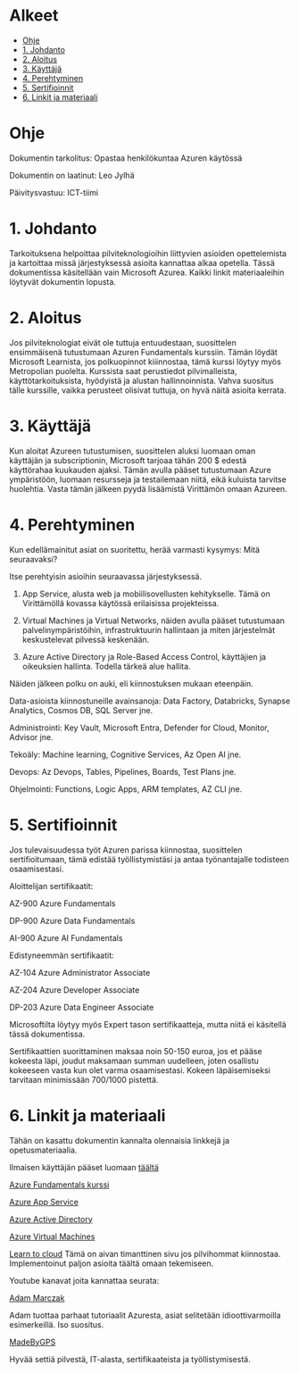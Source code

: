 # Alkeet

- [Ohje](#ohje)
- [1. Johdanto](#1-johdanto)
- [2. Aloitus](#2-aloitus)
- [3. Käyttäjä](#3-käyttäjä)
- [4. Perehtyminen](#4-perehtyminen)
- [5. Sertifioinnit](#5-serifioinnit)
- [6. Linkit ja materiaali](#6-linkit-ja-materiaali)

# Ohje

Dokumentin tarkolitus: Opastaa henkilökuntaa Azuren käytössä

Dokumentin on laatinut: Leo Jylhä

Päivitysvastuu: ICT-tiimi

# 1. Johdanto

Tarkoituksena helpoittaa pilviteknologioihin liittyvien asioiden opettelemista ja kartoittaa missä järjestyksessä asioita kannattaa alkaa opetella. Tässä dokumentissa käsitellään vain Microsoft Azurea. Kaikki linkit materiaaleihin löytyvät dokumentin lopusta.

# 2. Aloitus

Jos pilviteknologiat eivät ole tuttuja entuudestaan, suosittelen ensimmäisenä tutustumaan Azuren Fundamentals kurssiin. Tämän löydät Microsoft Learnista, jos polkuopinnot kiiinnostaa, tämä kurssi löytyy myös Metropolian puolelta. Kurssista saat perustiedot pilvimalleista, käyttötarkoituksista, hyödyistä ja alustan hallinnoinnista. Vahva suositus tälle kurssille, vaikka perusteet olisivat tuttuja, on hyvä näitä asioita kerrata.

# 3. Käyttäjä

Kun aloitat Azureen tutustumisen, suosittelen aluksi luomaan oman käyttäjän ja subscriptionin, Microsoft tarjoaa tähän 200 $ edestä käyttörahaa kuukauden ajaksi. Tämän avulla pääset tutustumaan Azure ympäristöön, luomaan resursseja ja testailemaan niitä, eikä kuluista tarvitse huolehtia. Vasta tämän jälkeen pyydä lisäämistä Virittämön omaan Azureen. 

# 4. Perehtyminen

Kun edellämainitut asiat on suoritettu, herää varmasti kysymys: Mitä seuraavaksi?

Itse perehtyisin asioihin seuraavassa järjestyksessä.

1. App Service, alusta web ja mobiilisovellusten kehitykselle. Tämä on Virittämöllä kovassa käytössä erilaisissa projekteissa.

2. Virtual Machines ja Virtual Networks, näiden avulla pääset tutustumaan palvelinympäristöihin, infrastruktuurin hallintaan ja miten järjestelmät keskustelevat pilvessä keskenään.

3. Azure Active Directory ja Role-Based Access Control, käyttäjien ja oikeuksien hallinta. Todella tärkeä alue hallita.


Näiden jälkeen polku on auki, eli kiinnostuksen mukaan eteenpäin.

Data-asioista kiinnostuneille avainsanoja: Data Factory, Databricks, Synapse Analytics, Cosmos DB, SQL Server jne.

Administrointi: Key Vault, Microsoft Entra, Defender for Cloud, Monitor, Advisor jne.

Tekoäly: Machine learning, Cognitive Services, Az Open AI jne.

Devops: Az Devops, Tables, Pipelines, Boards, Test Plans jne.

Ohjelmointi: Functions, Logic Apps, ARM templates, AZ CLI jne.

# 5. Sertifioinnit

Jos tulevaisuudessa työt Azuren parissa kiinnostaa, suosittelen sertifioitumaan, tämä edistää työllistymistäsi ja antaa työnantajalle todisteen osaamisestasi.

 Aloittelijan sertifikaatit:

AZ-900 Azure Fundamentals

DP-900 Azure Data Fundamentals

AI-900 Azure AI Fundamentals

Edistyneemmän sertifikaatit:

AZ-104 Azure Administrator Associate

AZ-204 Azure Developer Associate

DP-203 Azure Data Engineer Associate


Microsoftilta löytyy myös Expert tason sertifikaatteja, mutta niitä ei käsitellä tässä dokumentissa.

Sertifikaattien suorittaminen maksaa noin 50-150 euroa, jos et pääse kokeesta läpi, joudut maksamaan summan uudelleen, joten osallistu kokeeseen vasta kun olet varma osaamisestasi. Kokeen läpäisemiseksi tarvitaan minimissään 700/1000 pistettä.

# 6. Linkit ja materiaali

Tähän on kasattu dokumentin kannalta olennaisia linkkejä ja opetusmateriaalia.

Ilmaisen käyttäjän pääset luomaan [täältä](https://azure.microsoft.com/en-us/free/)

[Azure Fundamentals kurssi](https://learn.microsoft.com/en-us/certifications/exams/az-900/)

[Azure App Service](https://learn.microsoft.com/en-us/azure/app-service/)

[Azure Active Directory](https://learn.microsoft.com/en-us/azure/active-directory/)

[Azure Virtual Machines](https://learn.microsoft.com/en-us/azure/virtual-machines/)

[Learn to cloud](https://learntocloud.guide/) Tämä on aivan timanttinen sivu jos pilvihommat kiinnostaa. Implementoinut paljon asioita täältä omaan tekemiseen.

Youtube kanavat joita kannattaa seurata:

[Adam Marczak](https://www.youtube.com/@Azure4Everyone)

Adam tuottaa parhaat tutoriaalit Azuresta, asiat selitetään idioottivarmoilla esimerkeillä. Iso suositus.

[MadeByGPS](https://www.youtube.com/@MadeByGPS)

Hyvää settiä pilvestä, IT-alasta, sertifikaateista ja työllistymisestä.
